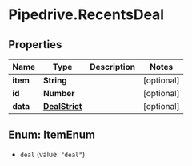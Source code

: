 # Pipedrive.RecentsDeal

## Properties

Name | Type | Description | Notes
------------ | ------------- | ------------- | -------------
**item** | **String** |  | [optional] 
**id** | **Number** |  | [optional] 
**data** | [**DealStrict**](DealStrict.md) |  | [optional] 



## Enum: ItemEnum


* `deal` (value: `"deal"`)




